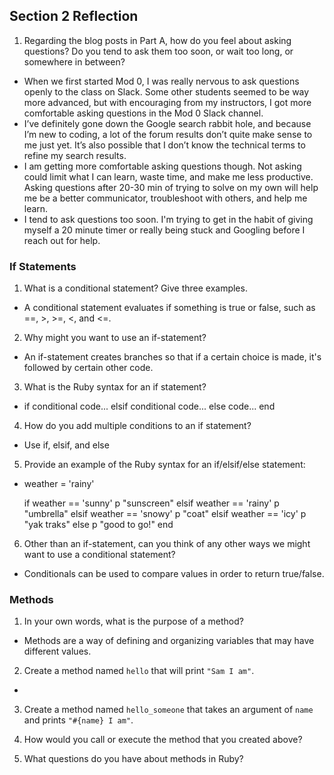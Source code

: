 ## Section 2 Reflection

1. Regarding the blog posts in Part A, how do you feel about asking questions? Do you tend to ask them too soon, or wait too long, or somewhere in between?
  * When we first started Mod 0, I was really nervous to ask questions openly to the class on Slack. Some other students seemed to be way more advanced, but with encouraging from my instructors, I got more comfortable asking questions in the Mod 0 Slack channel.
  * I’ve definitely gone down the Google search rabbit hole, and because I’m new to coding, a lot of the forum results don’t quite make sense to me just yet. It’s also possible that I don’t know the technical terms to refine my search results.
  * I am getting more comfortable asking questions though. Not asking could limit what I can learn, waste time, and make me less productive. Asking questions after 20-30 min of trying to solve on my own will help me be a better communicator, troubleshoot with others, and help me learn.
  * I tend to ask questions too soon. I'm trying to get in the habit of giving myself a 20 minute timer or really being stuck and Googling before I reach out for help.

### If Statements

1. What is a conditional statement? Give three examples.
  * A conditional statement evaluates if something is true or false, such as ==, >, >=, <, and <=.

2. Why might you want to use an if-statement?
  * An if-statement creates branches so that if a certain choice is made, it's followed by certain other code.

3. What is the Ruby syntax for an if statement?
  * if conditional
      code...
    elsif conditional
      code...
    else
      code...
    end
    
4. How do you add multiple conditions to an if statement?
  * Use if, elsif, and else

5. Provide an example of the Ruby syntax for an if/elsif/else statement:
  * weather = 'rainy'

    if weather == 'sunny'
      p "sunscreen"
    elsif weather == 'rainy'
      p "umbrella"
    elsif weather == 'snowy'
      p "coat"
    elsif weather == 'icy'
      p "yak traks"
    else
      p "good to go!"
    end

6. Other than an if-statement, can you think of any other ways we might want to use a conditional statement?
  * Conditionals can be used to compare values in order to return true/false.

### Methods

1. In your own words, what is the purpose of a method?
  * Methods are a way of defining and organizing variables that may have different values.

2. Create a method named `hello` that will print `"Sam I am"`.
  * 

3. Create a method named `hello_someone` that takes an argument of `name` and prints `"#{name} I am"`.

4. How would you call or execute the method that you created above?

5. What questions do you have about methods in Ruby?
